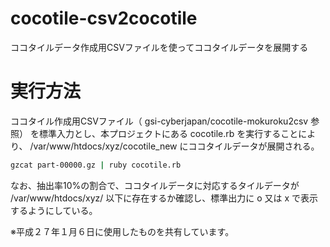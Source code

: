 cocotile-csv2cocotile
=====================

ココタイルデータ作成用CSVファイルを使ってココタイルデータを展開する

実行方法
========
ココタイル作成用CSVファイル（ gsi-cyberjapan/cocotile-mokuroku2csv 参照）
を標準入力とし、本プロジェクトにある cocotile.rb を実行することにより、
/var/www/htdocs/xyz/cocotile_new にココタイルデータが展開される。

```sh
gzcat part-00000.gz | ruby cocotile.rb
```

なお、抽出率10%の割合で、ココタイルデータに対応するタイルデータが
/var/www/htdocs/xyz/ 以下に存在するか確認し、標準出力に
o 又は x で表示するようにしている。

※平成２７年１月６日に使用したものを共有しています。
